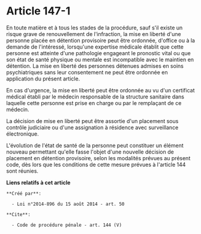 # Article 147-1

En toute matière et à tous les stades de la procédure, sauf s'il existe un risque grave de renouvellement de l'infraction, la
mise en liberté d'une personne placée en détention provisoire peut être ordonnée, d'office ou à la demande de l'intéressé,
lorsqu'une expertise médicale établit que cette personne est atteinte d'une pathologie engageant le pronostic vital ou que
son état de santé physique ou mentale est incompatible avec le maintien en détention. La mise en liberté des personnes
détenues admises en soins psychiatriques sans leur consentement ne peut être ordonnée en application du présent article. 

En cas d'urgence, la mise en liberté peut être ordonnée au vu d'un certificat médical établi par le médecin responsable de la
structure sanitaire dans laquelle cette personne est prise en charge ou par le remplaçant de ce médecin. 

La décision de mise en liberté peut être assortie d'un placement sous contrôle judiciaire ou d'une assignation à résidence
avec surveillance électronique. 

L'évolution de l'état de santé de la personne peut constituer un élément nouveau permettant qu'elle fasse l'objet d'une
nouvelle décision de placement en détention provisoire, selon les modalités prévues au présent code, dès lors que les
conditions de cette mesure prévues à l'article 144 sont réunies.

**Liens relatifs à cet article**

	**Créé par**:

	  - Loi n°2014-896 du 15 août 2014 - art. 50

	**Cite**:

	  - Code de procédure pénale - art. 144 (V)
